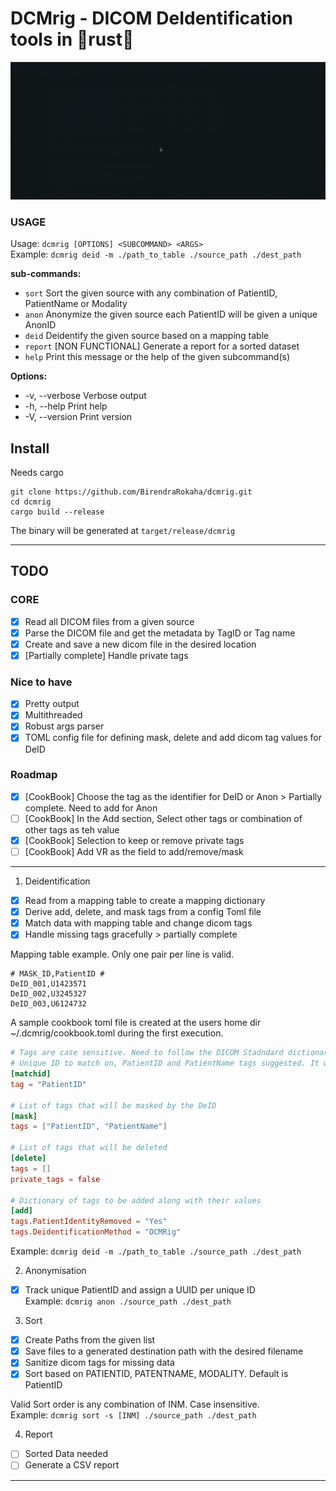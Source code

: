 # DCMrig - DICOM DeIdentification tools in 🦀rust🦀

<img src="https://github.com/BirendraRokaha/dcmrig/blob/main/misc/DEID_TEST_RUN.gif">

### USAGE
Usage: `dcmrig [OPTIONS] <SUBCOMMAND> <ARGS>`\
Example: `dcmrig deid -m ./path_to_table ./source_path ./dest_path`

**sub-commands:**
- `sort`    Sort the given source with any combination of PatientID, PatientName or Modality
- `anon`    Anonymize the given source each PatientID will be given a unique AnonID
- `deid`    Deidentify the given source based on a mapping table
- `report`  [NON FUNCTIONAL] Generate a report for a sorted dataset
- `help`    Print this message or the help of the given subcommand(s)

**Options:**
- -v, --verbose  Verbose output
- -h, --help     Print help
- -V, --version  Print version

## Install
Needs cargo
```
git clone https://github.com/BirendraRokaha/dcmrig.git
cd dcmrig
cargo build --release
```
The binary will be generated at `target/release/dcmrig`

---
## TODO
### CORE
- [x] Read all DICOM files from a given source
- [x] Parse the DICOM file and get the metadata by TagID or Tag name
- [x] Create and save a new dicom file in the desired location
- [x] [Partially complete] Handle private tags

### Nice to have
- [x] Pretty output
- [x] Multithreaded
- [x] Robust args parser
- [x] TOML config file for defining mask, delete and add dicom tag values for DeID

### Roadmap
- [x] [CookBook] Choose the tag as the identifier for DeID or Anon > Partially complete. Need to add for Anon
- [ ] [CookBook] In the Add section, Select other tags or combination of other tags as teh value
- [x] [CookBook] Selection to keep or remove private tags
- [ ] [CookBook] Add VR as the field to add/remove/mask

---
1. Deidentification
- [x] Read from a mapping table to create a mapping dictionary
- [x] Derive add, delete, and mask tags from a config Toml file
- [x] Match data with mapping table and change dicom tags
- [x] Handle missing tags gracefully > partially complete

Mapping table example. Only one pair per line is valid.
```
# MASK_ID,PatientID # 
DeID_001,U1423571
DeID_002,U3245327
DeID_003,U6124732
```

A sample cookbook toml file is created at the users home dir ~/.dcmrig/cookbook.toml during the first execution.
```toml
# Tags are case sensitive. Need to follow the DICOM Stadndard dictionary
# Unique ID to match on, PatientID and PatientName tags suggested. It will default to PatientID
[matchid]
tag = "PatientID"

# List of tags that will be masked by the DeID
[mask]
tags = ["PatientID", "PatientName"]

# List of tags that will be deleted
[delete]
tags = []
private_tags = false

# Dictionary of tags to be added along with their values
[add]
tags.PatientIdentityRemoved = "Yes"
tags.DeidentificationMethod = "DCMRig"
```
Example: `dcmrig deid -m ./path_to_table ./source_path ./dest_path`

2. Anonymisation
- [x] Track unique PatientID and assign a UUID per unique ID\
Example: `dcmrig anon ./source_path ./dest_path`

3. Sort
- [x] Create Paths from the given list
- [x] Save files to a generated destination path with the desired filename
- [x] Sanitize dicom tags for missing data
- [x] Sort based on PATIENTID, PATENTNAME, MODALITY. Default is PatientID

Valid Sort order is any combination of INM. Case insensitive.\
Example: `dcmrig sort -s [INM] ./source_path ./dest_path`

4. Report
- [ ] Sorted Data needed
- [ ] Generate a CSV report
---